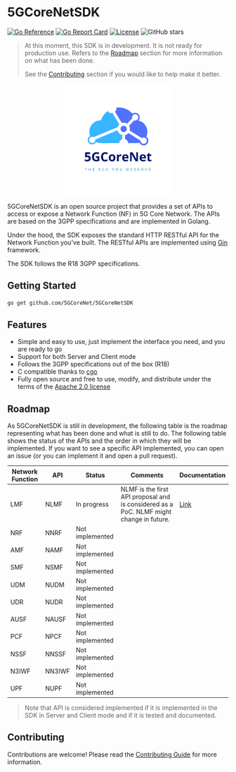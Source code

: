 # 5GCoreNetSDK

[![Go Reference](https://pkg.go.dev/badge/github.com/5GCoreNet/5GCoreNetSDK.svg)](https://pkg.go.dev/github.com/5GCoreNet/5GCoreNetSDK)
[![Go Report Card](https://goreportcard.com/badge/github.com/5GCoreNet/5GCoreNetSDK)](https://goreportcard.com/report/github.com/5GCoreNet/5GCoreNetSDK)
[![License](https://img.shields.io/github/license/5GCoreNet/5GCoreNetSDK)](LICENSE)
![GitHub stars](https://img.shields.io/github/stars/5GCoreNet/5GCoreNetSDK?style=social)
> At this moment, this SDK is in development. It is not ready for production use.
> Refers to the [Roadmap](#roadmap) section for more information on what has been done.
>
> See the [Contributing](#contributing) section if you would like to help make it better.


<p align="center" width="100%">
    <img width="50%" src="docs/images/logo_no_bg.png"> 
</p>

5GCoreNetSDK is an open source project that provides a set of APIs to access or expose a Network Function (NF) in 5G Core Network. 
The APIs are based on the 3GPP specifications and are implemented in Golang.

Under the hood, the SDK exposes the standard HTTP RESTful API for the Network Function you've built. 
The RESTful APIs are implemented using [Gin](https://github.com/gin-gonic/gin) framework.

The SDK follows the R18 3GPP specifications.

## Getting Started

```bash
go get github.com/5GCoreNet/5GCoreNetSDK
```

## Features

- Simple and easy to use, just implement the interface you need, and you are ready to go
- Support for both Server and Client mode
- Follows the 3GPP specifications out of the box (R18)
- C compatible thanks to [cgo](https://golang.org/cmd/cgo/)
- Fully open source and free to use, modify, and distribute under the terms of the [Apache 2.0 license](LICENSE)

## Roadmap

As 5GCoreNetSDK is still in development, the following table is the roadmap representing what has been done and what is still to do.
The following table shows the status of the APIs and the order in which they will be implemented. If you want to see a specific API implemented,
you can open an issue (or you can implement it and open a pull request).

Network Function | API  | Status          | Comments                                                                                | Documentation
---------------- |------|-----------------|-----------------------------------------------------------------------------------------| -------------
LMF | NLMF | In progress     | NLMF is the first API proposal and is considered as a PoC. NLMF might change in future. | [Link](fivegc/nlmf/examples/main.go) 
NRF | NNRF | Not implemented |                                                                                         |
AMF | NAMF | Not implemented |                                                                                         |
SMF | NSMF | Not implemented |                                                                                         |
UDM | NUDM | Not implemented |                                                                                         |
UDR | NUDR | Not implemented |                                                                                         |
AUSF | NAUSF | Not implemented |                                                                                         |
PCF | NPCF | Not implemented |                                                                                         |
NSSF | NNSSF | Not implemented |                                                                                         |
N3IWF | NN3IWF | Not implemented |                                                                                         |
UPF | NUPF | Not implemented |                                                                                         |


> Note that API is considered implemented if it is implemented in the SDK in Server and Client mode and if it is tested and documented.

## Contributing

Contributions are welcome! Please read the [Contributing Guide](docs/CONTRIBUTING.md) for more information.